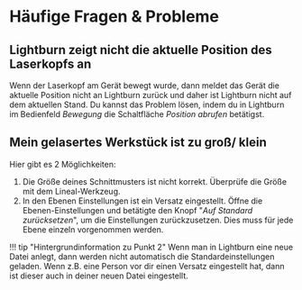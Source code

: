 # Häufige Fragen & Probleme

## Lightburn zeigt nicht die aktuelle Position des Laserkopfs an

Wenn der Laserkopf am Gerät bewegt wurde, dann meldet das Gerät die aktuelle Position nicht an Lightburn zurück und daher ist Lightburn nicht auf dem aktuellen Stand. Du kannst das Problem lösen, indem du in Lightburn im Bedienfeld *Bewegung* die Schaltfläche *Position abrufen* betätigst.

## Mein gelasertes Werkstück ist zu groß/ klein

Hier gibt es 2 Möglichkeiten:

1. Die Größe deines Schnittmusters ist nicht korrekt. Überprüfe die Größe mit dem Lineal-Werkzeug.
2. In den Ebenen Einstellungen ist ein Versatz eingestellt. Öffne die Ebenen-Einstellungen und betätigte den Knopf "*Auf Standard zurücksetzen*", um die Einstellungen zurückzusetzen. Dies muss für jede Ebene einzeln vorgenommen werden.

!!! tip "Hintergrundinformation zu Punkt 2"
    Wenn man in Lightburn eine neue Datei anlegt, dann werden nicht automatisch die Standardeinstellungen geladen. Wenn z.B. eine Person vor dir einen Versatz eingestellt hat, dann ist dieser auch in deiner neuen Datei eingestellt.
